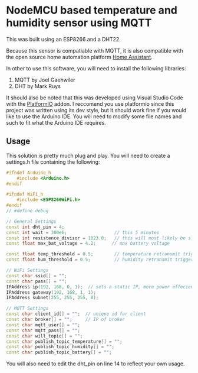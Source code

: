 # NodeMCU based temperature and humidity sensor using MQTT

This was built using an ESP8266 and a DHT22.

Because this sensor is compatiable with MQTT, it is also compatible
with the open source home automation platform [Home Assistant](https://www.home-assistant.io/).

In other to use this software, you will need to install the following libraries:
1. MQTT by Joel Gaehwiler
2. DHT by Mark Ruys

It should also be noted that this was developed using Visual Studio Code with the [PlatformIO](https://platformio.org/) addon.
I reccomend you use platformio since this project was written using its dev style, but it should
work fine if you would like to use the Arduino IDE. You will need to modify some file names and such to fit what
the Arduino IDE requires.

## Usage

This solution is pretty much plug and play. You will need to create a settings.h file containing the following:

```c++
#ifndef Arduino_h
    #include <Arduino.h>
#endif

#ifndef WiFi_h
    #include <ESP8266WiFi.h>
#endif
// #define debug

// General Settings
const int dht_pin = 4;
const int wait = 300e6;                  // this 5 minutes
const int resistence_divisor = 1023.0;   // this will most likely be slightly different for each device due to hardware imperfections
const float max_bat_voltage = 4.2;      // max battery voltage

const float temp_threshold = 0.5;        // temperature retransmit trigger threshold
const float hum_threshold = 0.5;         // humidity retransmit trigger threshold

// WiFi Settings
const char ssid[] = "";
const char pass[] = "";
IPAddress ip(192, 168, 0, 1);  // sets a static IP, more power effecient
IPAddress gateway(192, 168, 1, 1);
IPAddress subnet(255, 255, 255, 0);

// MQTT Settings
const char client_id[] = "";  // unique id for client
const char broker[] = "";     // IP of broker
const char mqtt_user[] = "";
const char mqtt_pass[] = "";
const char will_topic[] = "";
const char publish_topic_temperature[] = "";
const char publish_topic_humidity[] = "";
const char publish_topic_battery[] = "";

```

You will also need to edit the dht_pin on line 14 to reflect your own usage.